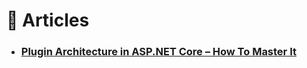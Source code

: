 # :orange_book: Articles

- ### [Plugin Architecture in ASP.NET Core – How To Master It](https://www.devleader.ca/2023/07/31/plugin-architecture-in-asp-net-core-how-to-master-it/?trk=feed-detail_main-feed-card_feed-article-content)
